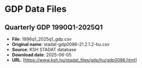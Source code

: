 # GDP Data Files

## Quarterly GDP 1990Q1-2025Q1

- **File**: 1996q1_2025q1_gdp.csv
- **Original name**: stadat-gdp0086-21.2.1.2-hu.csv
- **Source**: KSH STADAT database
- **Download date**: 2025-06-05
- **URL**: [https://www.ksh.hu/stadat_files/gdp/hu/gdp0086.html]
